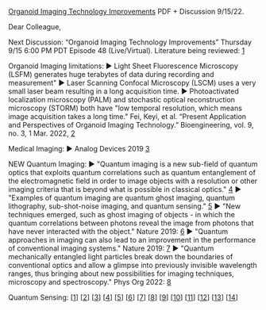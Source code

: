 [Organoid Imaging Technology Improvements](https://www.chemicalqdevice.com/organoid-imaging-technology-improvements) PDF + Discussion 9/15/22.

Dear Colleague, 

Next Discussion: “Organoid Imaging Technology Improvements” Thursday 9/15 6:00 PM PDT Episode 48 (Live/Virtual). Literature being reviewed: [1](https://www.ncbi.nlm.nih.gov/pmc/articles/PMC8945799/)

Organoid Imaging limitations:
► Light Sheet Fluorescence Microscopy (LSFM) generates huge terabytes of data during recording and measurement"
► Laser Scanning Confocal Microscopy (LSCM) uses a very small laser beam resulting in a long acquisition time.
► Photoactivated localization microscopy (PALM) and stochastic optical reconstruction microscopy (STORM) both have "low temporal resolution, which means image acquisition takes a long time." Fei, Keyi, et al. “Present Application and Perspectives of Organoid Imaging Technology.” Bioengineering, vol. 9, no. 3, 1 Mar. 2022, [2](https://www.mdpi.com/2306-5354/9/3/121)

Medical Imaging:
► Analog Devices 2019 [3](https://www.analog.com/en/resources/technical-articles/medical-image-processing-from-formation-to-interpretation.html)

NEW Quantum Imaging: 
► "Quantum imaging is a new sub-field of quantum optics that exploits quantum correlations such as quantum entanglement of the electromagnetic field in order to image objects with a resolution or other imaging criteria that is beyond what is possible in classical optics." [4](https://en.wikipedia.org/wiki/Quantum_imaging)
► "Examples of quantum imaging are quantum ghost imaging, quantum lithography, sub-shot-noise imaging, and quantum sensing." [5](https://en.wikipedia.org/wiki/Quantum_imaging)
► "New techniques emerged, such as ghost imaging of objects - in which the quantum correlations between photons reveal the image from photons that have never interacted with the object." Nature 2019: [6](https://www.nature.com/articles/s42254-019-0056-0)
► "Quantum approaches in imaging can also lead to an improvement in the performance of conventional imaging systems." Nature 2019: [7](https://www.nature.com/articles/s42254-019-0056-0)
► "Quantum mechanically entangled light particles break down the boundaries of conventional optics and allow a glimpse into previously invisible wavelength ranges, thus bringing about new possibilities for imaging techniques, microscopy and spectroscopy." Phys Org 2022: [8](https://phys.org/news/2022-01-quantum-imaging-boundaries-optics.html)

Quantum Sensing:
[[1](https://www.nist.gov/news-events/news/2009/09/diamonds-may-be-ultimate-mri-probe-say-quantum-physicists)] [[2](https://www.nist.gov/news-events/news/2021/02/not-just-pretty-facet-new-nist-algorithm-nv-center-diamond-magnetometry)] [[3](https://www.youtube.com/watch?v=VCT0wDLyvSs)] [[4](https://news.mit.edu/2021/quantum-sensor-detect-covid-1220)] [[5](https://phys.org/news/2022-08-currents-heart-millimeter-resolution-diamond.html)] [[6](https://www.nature.com/articles/s42005-022-00978-0)] [[7](https://www.nature.com/articles/s41467-022-32150-1)] [[8](https://news.mit.edu/2022/quantum-sensor-frequency-0621)] [[9](https://www.quantum.gov/wp-content/uploads/2022/03/BringingQuantumSensorstoFruition.pdf)] [[10](https://www.youtube.com/watch?v=PhB5F8xSVcE)] [[11](https://phys.org/news/2022-08-atomic-antennas-quantum.html)] [[12](https://www.tandfonline.com/doi/full/10.1080/26941112.2021.1964926)] [[13](https://www.nature.com/articles/s41598-022-18106-x)] [[14](https://pubs.acs.org/doi/10.1021/acssensors.1c00415)]
